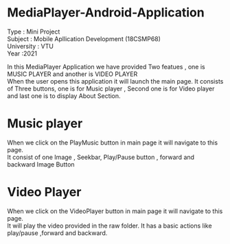 # MediaPlayer-Android-Application

Type    : Mini Project  
Subject : Mobile Apllication Development (18CSMP68)  
University : VTU  
Year :2021  

In this MediaPlayer Application we have provided Two featues , one is MUSIC PLAYER and another is VIDEO PLAYER  
When the user opens this application it will launch the main page. It consists of Three buttons, one is for Music player , Second one is for Video player and last one is to display About Section.  

# Music player

When we click on the PlayMusic button in main page it will navigate to this page.  
It consist of one Image , Seekbar, Play/Pause button , forward and backward Image Button  

# Video Player
When we click on the VideoPlayer button in main page it will navigate to this page.  
It will play the video provided in the raw folder. It has a basic actions like play/pause ,forward and backward.  
